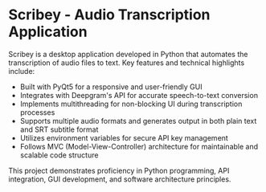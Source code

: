 # Scribey - Audio Transcription Application

Scribey is a desktop application developed in Python that automates the transcription of audio files to text. Key features and technical highlights include:

- Built with PyQt5 for a responsive and user-friendly GUI
- Integrates with Deepgram's API for accurate speech-to-text conversion
- Implements multithreading for non-blocking UI during transcription processes
- Supports multiple audio formats and generates output in both plain text and SRT subtitle format
- Utilizes environment variables for secure API key management
- Follows MVC (Model-View-Controller) architecture for maintainable and scalable code structure

This project demonstrates proficiency in Python programming, API integration, GUI development, and software architecture principles.
